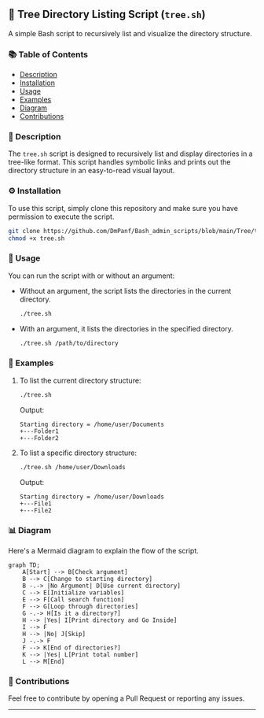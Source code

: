 ## 🌳 Tree Directory Listing Script (`tree.sh`)

A simple Bash script to recursively list and visualize the directory structure.

### 📚 Table of Contents

- [Description](#description)
- [Installation](#installation)
- [Usage](#usage)
- [Examples](#examples)
- [Diagram](#diagram)
- [Contributions](#contributions)

### 📜 Description

The `tree.sh` script is designed to recursively list and display directories in a tree-like format. This script handles symbolic links and prints out the directory structure in an easy-to-read visual layout.

### ⚙️ Installation

To use this script, simply clone this repository and make sure you have permission to execute the script.

```bash
git clone https://github.com/DmPanf/Bash_admin_scripts/blob/main/Tree/tree.sh.git
chmod +x tree.sh
```

### 🚀 Usage

You can run the script with or without an argument:

- Without an argument, the script lists the directories in the current directory.
  
  ```bash
  ./tree.sh
  ```
  
- With an argument, it lists the directories in the specified directory.
  
  ```bash
  ./tree.sh /path/to/directory
  ```

### 📝 Examples

1. To list the current directory structure:

    ```bash
    ./tree.sh
    ```

    Output:

    ```
    Starting directory = /home/user/Documents
    +---Folder1
    +---Folder2
    ```

2. To list a specific directory structure:

    ```bash
    ./tree.sh /home/user/Downloads
    ```

    Output:

    ```
    Starting directory = /home/user/Downloads
    +---File1
    +---File2
    ```

### 📊 Diagram

Here's a Mermaid diagram to explain the flow of the script.

```mermaid
graph TD;
    A[Start] --> B[Check argument]
    B --> C[Change to starting directory]
    B -.-> |No Argument| D[Use current directory]
    C --> E[Initialize variables]
    E --> F[Call search function]
    F --> G[Loop through directories]
    G -.-> H[Is it a directory?]
    H --> |Yes| I[Print directory and Go Inside]
    I --> F
    H --> |No| J[Skip]
    J -.-> F
    F --> K[End of directories?]
    K --> |Yes| L[Print total number]
    L --> M[End]
```

### 👥 Contributions

Feel free to contribute by opening a Pull Request or reporting any issues.

---
